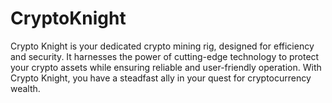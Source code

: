 # CryptoKnight
Crypto Knight is your dedicated crypto mining rig, designed for efficiency and security. It harnesses the power of cutting-edge technology to protect your crypto assets while ensuring reliable and user-friendly operation. With Crypto Knight, you have a steadfast ally in your quest for cryptocurrency wealth.
